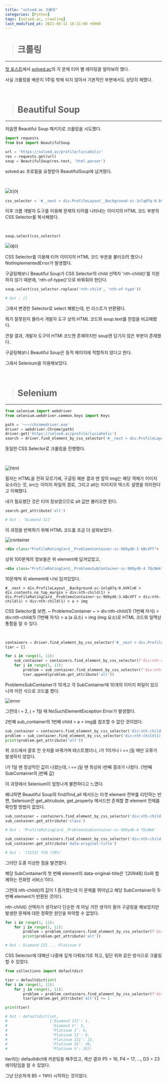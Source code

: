```yaml
---
title: "solved.ac 크롤링"
categories: [Python]
tags: [solved.ac, crawling]
last_modified_at: 2021-08-11 10:31:00 +0900
---
```


> # 크롤링
---

[<u>첫 포스트</u>](https://cael0.github.io/%EC%9D%BC%EC%83%81/first/)에서 [<u>solved.ac</u>](https://solved.ac/profile/luciaholic)의 각 문제 티어 별 레이팅을 알아보려 했다.

사실 크롤링을 배운지 1주일 밖에 되지 않아서 기본적인 부분에서도 상당히 헤맸다.

<br>

> # Beautiful Soup
---

처음엔 Beautiful Soup 패키지로 크롤링을 시도했다.

``` python
import requests
from bs4 import BeautifulSoup

url = 'https://solved.ac/profile/luciaholic'
res = requests.get(url)
soup = BeautifulSoup(res.text, 'html.parser')
```

solved.ac 프로필을 요청받아 BeautifulSoup에 넘겨줬다.

<br>

![티어](/assets/images/2021_08_09/tier.PNG)

``` python
css_selector = '#__next > div.ProfileLayout__Background-sc-1nlq07q-0.bVKlxK > div.contents.no_top_margin > div:nth-child(1) > div.ProfileRatingCard__ProblemsContainer-sc-989yd6-3.kBcVFT > div:nth-child(1) > div:nth-child(1) > a > img'
```


이후 크롬 개발자 도구를 이용해 문제의 티어를 나타내는 이미지의 HTML 코드 부분의 CSS Selector를 복사해왔다.

<br>

```python
soup.select(css_selector)
```

![에러](/assets/images/2021_08_09/error1.PNG)


CSS Selector를 이용해 티어 이미지의 HTML 코드 부분을 불러오려 했으나 NotImplementedError가 발생했다.

구글링해보니 Beautiful Soup가 CSS Selector의 child 선택자 'nth-child()'를 지원하지 않기 때문에, 'nth-of-type()'으로 바꿔줘야 한단다.

```python
soup.select(css_selector.replace('nth-child', 'nth-of-type'))

# Out : []
```

그래서 변경한 Selector로 select 해봤는데, 빈 리스트가 반환됐다.

뭐가 잘못된지 몰라서 개발자 도구 상의 HTML 코드와 soup.text를 한참을 비교해봤다.

관찰 결과, 개발자 도구의 HTMl 코드엔 존재하지만 soup엔 담기지 않은 부분이 존재했다.

구글링해보니 Beautiful Soup은 동적 페이지에 적합하지 않다고 한다.

그래서 Selenium을 이용해보았다.

<br>

> # Selenium
---

```python
from selenium import webdriver
from selenium.webdriver.common.keys import Keys

path = '~~~/chromedriver.exe'
driver = webdriver.Chrome(path)
driver.get('https://solved.ac/profile/luciaholic')
search = driver.find_element_by_css_selector('#__next > div.ProfileLayout__Background-sc-1nlq07q-0.bVKlxK > div.contents.no_top_margin > div:nth-child(1) > div.ProfileRatingCard__ProblemsContainer-sc-989yd6-3.kBcVFT > div:nth-child(1) > div:nth-child(1) > a > img')
```

동일한 CSS Selector로 크롤링을 진행했다.

<br>

![html](/assets/images/2021_08_09/html.PNG)

필자는 HTML을 전혀 모르기에, 구글링 해본 결과 맨 앞의 img는 해당 객체가 이미지 요소라는 것, src는 이미지 파일의 경로, 그리고 alt는 이미지의 텍스트 설명을 의미한다고 이해했다.

내가 필요했던 것은 티어 정보였으므로 alt 값만 불러오면 된다.

```python
search.get_attribute('alt')

# Out : 'Diamond III'
```

이 과정을 반복하기 위해 HTML 코드를 조금 더 살펴보았다.

![container](/assets/images/2021_08_09/container.PNG)

```html
<div class="ProfileRatingCard__ProblemsContainer-sc-989yd6-3 kBcVFT">
```

상위 100문제의 정보들은 위 element에 담겨있었고,

```html
<div class="ProfileRatingCard__ProblemsSubContainer-sc-989yd6-4 fQcBmk">
```

10문제씩 위 element에 나눠 담겨있었다.

```
#__next > div.ProfileLayout__Background-sc-1nlq07q-0.bVKlxK > div.contents.no_top_margin > div:nth-child(1) > div.ProfileRatingCard__ProblemsContainer-sc-989yd6-3.kBcVFT > div:nth-child(1) > div:nth-child(1) > a > img
```

CSS Selector를 보면, ~ ProblemsContainer ~ > div:nth-child(1) (1번째 자식) > div:nth-child(1) (1번째 자식) > a (a 요소) > img (img 요소)로 HTML 코드와 일맥상통함을 알 수 있다.

<br>

```python
containers = driver.find_element_by_css_selector('#__next > div.ProfileLayout__Background-sc-1nlq07q-0.bVKlxK > div.contents.no_top_margin > div:nth-child(1) > div.ProfileRatingCard__ProblemsContainer-sc-989yd6-3.kBcVFT')
tier = []

for i in range(1, 11):
    sub_container = containers.find_element_by_css_selector(f'div:nth-child({i})')
    for j in range(1, 11):
        problem = sub_container.find_element_by_css_selector(f'div:nth-child({j}) > a > img')
        tier.append(problem.get_attribute('alt'))
```

ProblemsSubContainer가 10개고 각 SubContainer에 10개의 이미지 파일이 있으니까 이런 식으로 코드를 짰다.

![error](/assets/images/2021_08_09/error2.PNG)

그런데 i = 2, j = 1일 때 NoSuchElementException Error가 발생했다.

2번째 sub_container의 1번째 child > a > img를 참조할 수 없던 것이었다.

```python
sub_container = containers.find_element_by_css_selector('div:nth-child(1)')
problem = sub_container.find_element_by_css_selector('div:nth-child(1) > a > img')
print(problem.get_attribute('alt'))
```

위 코드에서 괄호 안 숫자를 바꿔가며 테스트했더니, i가 1이거나 i == j일 때만 오류가 발생하지 않았다.

i가 1일 땐 정상적인 값이 나왔는데, i == j일 땐 최상위 i번째 결과가 나왔다. (1번째 SubContainer의 j번째 값)

이 과정에서 Selenium이 엄청나게 불편하다고 느꼈다.

왜냐하면 Beautiful Soup의 find/find_all 메서드는 타겟 element 전부를 리턴하는 반면, Selenium은 get_attriubute, get_property 메서드만 존재할 뿐 element 전체를 확인할 방법이 없었다.

```python
sub_container = containers.find_element_by_css_selector('div:nth-child(1)')
sub_container.get_attribute('class')

# Out : 'ProfileRatingCard__ProblemsSubContainer-sc-989yd6-4 fQcBmk'

sub_container = containers.find_element_by_css_selector('div:nth-child(2)')
sub_container.get_attribute('data-original-title')

# Out : '[3153] 타워 디펜스'
```

그러던 도중 이상한 점을 발견했다.

해당 SubContainer의 첫 번째 element의 data-original-title은 '[20948] Go와 함께하는 전화망 서비스'이다.

그런데 nth-child()의 값이 1 증가했는데 이 문제를 뛰어넘고 해당 SubContainer의 두 번째 element가 반환된 것이다.

nth-child() 선택자가 생각보다 단순한 게 아닐 거란 생각이 들어 구글링을 해보았지만 발생한 문제에 대한 정확한 원인을 파악할 수 없었다.

``` python
for i in range(1, 11):
    for j in range(1, 11):
        problem = problem_containers.find_element_by_css_selector(f'div:nth-child({i}) > div:nth-child({j}) > a > img')
        print(problem.get_attribute('alt'))

# Out : Diamond III ... Platinum V
```

CSS Selector에 대해선 나중에 깊게 다뤄보기로 하고, 일단 위와 같은 방식으로 크롤링 할 수 있었다.

```python
from collections import defaultdict

tier = defaultdict(int)
for i in range(1, 11):
    for j in range(1, 11):
        problem = problem_containers.find_element_by_css_selector(f'div:nth-child({i}) > div:nth-child({j}) > a > img')
        tier[problem.get_attribute('alt')] += 1

print(tier)

# Out : defaultdict(int,
#                   {'Diamond III': 1,
#                    'Diamond V': 5,
#                    'Platinum I': 9,
#                    'Platinum II': 8,
#                    'Platinum III': 22,
#                    'Platinum IV': 30,
#                    'Platinum V': 25})
```

tier라는 defaultdict에 카운팅을 해주었고, 계산 결과 P5 = 16, P4 = 17, ..., D3 = 23 레이팅임을 알 수 있었다.

그냥 단순하게 B5 = 1부터 시작하는 것이었다.